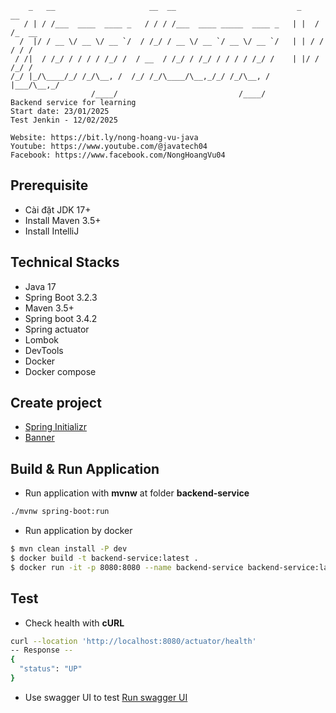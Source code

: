 ﻿```text
    _   __                     __  __                           _    __     
   / | / /___  ____  ____ _   / / / /___  ____ _____  ____ _   | |  / /_  __
  /  |/ / __ \/ __ \/ __ `/  / /_/ / __ \/ __ `/ __ \/ __ `/   | | / / / / /
 / /|  / /_/ / / / / /_/ /  / __  / /_/ / /_/ / / / / /_/ /    | |/ / /_/ / 
/_/ |_/\____/_/ /_/\__, /  /_/ /_/\____/\__,_/_/ /_/\__, /     |___/\__,_/  
                  /____/                           /____/                   
Backend service for learning
Start date: 23/01/2025
Test Jenkin - 12/02/2025

Website: https://bit.ly/nong-hoang-vu-java
Youtube: https://www.youtube.com/@javatech04
Facebook: https://www.facebook.com/NongHoangVu04
```
## Prerequisite
- Cài đặt JDK 17+
- Install Maven 3.5+
- Install IntelliJ

## Technical Stacks
- Java 17
- Spring Boot 3.2.3
- Maven 3.5+
- Spring boot 3.4.2
- Spring actuator
- Lombok
- DevTools
- Docker
- Docker compose

## Create project
- [Spring Initializr](https://start.spring.io/)
- [Banner](https://devops.datenkollektiv.de/banner.txt/index.html)

## Build & Run Application
- Run application with **mvnw** at folder **backend-service**
```bash
./mvnw spring-boot:run
```
- Run application by docker
```bash
$ mvn clean install -P dev
$ docker build -t backend-service:latest .
$ docker run -it -p 8080:8080 --name backend-service backend-service:latest
```

## Test
- Check health with **cURL**
```bash
curl --location 'http://localhost:8080/actuator/health'
-- Response --
{
  "status": "UP"
} 
```
- Use swagger UI to test [Run swagger UI](http://localhost:8080/swagger-ui/index.html)
